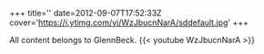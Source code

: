 +++
title=''
date=2012-09-07T17:52:33Z
cover='https://i.ytimg.com/vi/WzJbucnNarA/sddefault.jpg'
+++

All content belongs to GlennBeck.
{{< youtube WzJbucnNarA >}}
